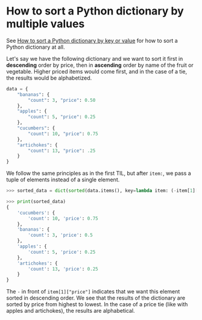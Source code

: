 # How to sort a Python dictionary by multiple values

See [How to sort a Python dictionary by key or value](./sort_dictionary.md) for how to sort a Python dictionary at all.

Let's say we have the following dictionary and we want to sort it first in **descending** order by price, then in **ascending** order by name of the fruit or vegetable. Higher priced items would come first, and in the case of a tie, the results would be alphabetized.

```python
data = {
    "bananas": {
        "count": 3, "price": 0.50
    },
    "apples": {
        "count": 5, "price": 0.25
    },
    "cucumbers": {
        "count": 10, "price": 0.75
    },
    "artichokes": {
        "count": 13, "price": .25
    }
}
```

We follow the same principles as in the first TIL, but after `item:`, we pass a tuple of elements instead of a single element.

```python
>>> sorted_data = dict(sorted(data.items(), key=lambda item: (-item[1]["price"], item[0])))

>>> print(sorted_data)
{
    'cucumbers': {
        'count': 10, 'price': 0.75
    },
    'bananas': {
        'count': 3, 'price': 0.5
    },
    'apples': {
        'count': 5, 'price': 0.25
    },
    'artichokes': {
        'count': 13, 'price': 0.25
    }
}
```

The `-` in front of `item[1]["price"]` indicates that we want this element sorted in descending order. We see that the results of the dictionary are sorted by price from highest to lowest. In the case of a price tie (like with apples and artichokes), the results are alphabetical.
